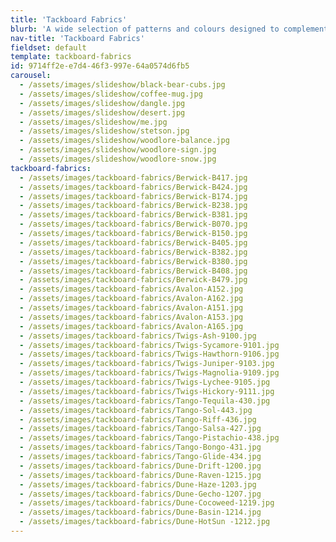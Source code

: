 ```yaml
---
title: 'Tackboard Fabrics'
blurb: 'A wide selection of patterns and colours designed to complement your office environment.'
nav-title: 'Tackboard Fabrics'
fieldset: default
template: tackboard-fabrics
id: 9714ff2e-e7d4-46f3-997e-64a0574d6fb5
carousel:
  - /assets/images/slideshow/black-bear-cubs.jpg
  - /assets/images/slideshow/coffee-mug.jpg
  - /assets/images/slideshow/dangle.jpg
  - /assets/images/slideshow/desert.jpg
  - /assets/images/slideshow/me.jpg
  - /assets/images/slideshow/stetson.jpg
  - /assets/images/slideshow/woodlore-balance.jpg
  - /assets/images/slideshow/woodlore-sign.jpg
  - /assets/images/slideshow/woodlore-snow.jpg
tackboard-fabrics:
  - /assets/images/tackboard-fabrics/Berwick-B417.jpg
  - /assets/images/tackboard-fabrics/Berwick-B424.jpg
  - /assets/images/tackboard-fabrics/Berwick-B174.jpg
  - /assets/images/tackboard-fabrics/Berwick-B238.jpg
  - /assets/images/tackboard-fabrics/Berwick-B381.jpg
  - /assets/images/tackboard-fabrics/Berwick-B070.jpg
  - /assets/images/tackboard-fabrics/Berwick-B150.jpg
  - /assets/images/tackboard-fabrics/Berwick-B405.jpg
  - /assets/images/tackboard-fabrics/Berwick-B382.jpg
  - /assets/images/tackboard-fabrics/Berwick-B380.jpg
  - /assets/images/tackboard-fabrics/Berwick-B408.jpg
  - /assets/images/tackboard-fabrics/Berwick-B479.jpg
  - /assets/images/tackboard-fabrics/Avalon-A152.jpg
  - /assets/images/tackboard-fabrics/Avalon-A162.jpg
  - /assets/images/tackboard-fabrics/Avalon-A151.jpg
  - /assets/images/tackboard-fabrics/Avalon-A153.jpg
  - /assets/images/tackboard-fabrics/Avalon-A165.jpg
  - /assets/images/tackboard-fabrics/Twigs-Ash-9100.jpg
  - /assets/images/tackboard-fabrics/Twigs-Sycamore-9101.jpg
  - /assets/images/tackboard-fabrics/Twigs-Hawthorn-9106.jpg
  - /assets/images/tackboard-fabrics/Twigs-Juniper-9103.jpg
  - /assets/images/tackboard-fabrics/Twigs-Magnolia-9109.jpg
  - /assets/images/tackboard-fabrics/Twigs-Lychee-9105.jpg
  - /assets/images/tackboard-fabrics/Twigs-Hickory-9111.jpg
  - /assets/images/tackboard-fabrics/Tango-Tequila-430.jpg
  - /assets/images/tackboard-fabrics/Tango-Sol-443.jpg
  - /assets/images/tackboard-fabrics/Tango-Riff-436.jpg
  - /assets/images/tackboard-fabrics/Tango-Salsa-427.jpg
  - /assets/images/tackboard-fabrics/Tango-Pistachio-438.jpg
  - /assets/images/tackboard-fabrics/Tango-Bongo-431.jpg
  - /assets/images/tackboard-fabrics/Tango-Glide-434.jpg
  - /assets/images/tackboard-fabrics/Dune-Drift-1200.jpg
  - /assets/images/tackboard-fabrics/Dune-Raven-1215.jpg
  - /assets/images/tackboard-fabrics/Dune-Haze-1203.jpg
  - /assets/images/tackboard-fabrics/Dune-Gecho-1207.jpg
  - /assets/images/tackboard-fabrics/Dune-Cocoweed-1219.jpg
  - /assets/images/tackboard-fabrics/Dune-Basin-1214.jpg
  - /assets/images/tackboard-fabrics/Dune-HotSun -1212.jpg
---
```

